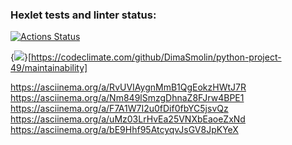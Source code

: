 ### Hexlet tests and linter status:
[![Actions Status](https://github.com/DimaSmolin/python-project-49/workflows/hexlet-check/badge.svg)](https://github.com/DimaSmolin/python-project-49/actions)

{<img src="https://api.codeclimate.com/v1/badges/3bb21686e36efce0a13f/maintainability" />}[https://codeclimate.com/github/DimaSmolin/python-project-49/maintainability]

https://asciinema.org/a/RvUVIAygnMmB1QgEokzHWtJ7R
https://asciinema.org/a/Nm849lSmzgDhnaZ8FJrw4BPE1
https://asciinema.org/a/F7A1W7I2u0fDif0fbYC5jsvQz
https://asciinema.org/a/uMz03LrHvEa25VNXbEaoeZxNd
https://asciinema.org/a/bE9Hhf95AtcyqvJsGV8JpKYeX